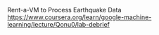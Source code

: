 Rent-a-VM to Process Earthquake Data https://www.coursera.org/learn/google-machine-learning/lecture/Qonu0/lab-debrief

  



